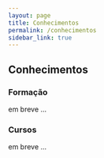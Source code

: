 ```yaml
---
layout: page
title: Conhecimentos
permalink: /conhecimentos
sidebar_link: true
---
```

## Conhecimentos

### Formação

em breve ...


### Cursos

em breve ...

